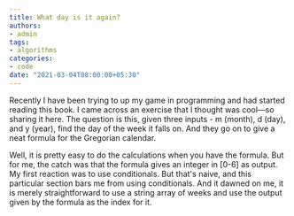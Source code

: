 ```yaml
---
title: What day is it again?
authors:
- admin
tags:
- algorithms
categories:
- code
date: "2021-03-04T08:00:00+05:30"
---
```


Recently I have been trying to up my game in programming and had started reading this book.  I came across an exercise that I thought was cool—so sharing it here.
The question is this, given three inputs - m (month), d (day), and y (year), find the day of the week it falls on. And they go on to give a neat formula for the Gregorian calendar.


Well, it is pretty easy to do the calculations when you have the formula. But for me, the catch was that the formula gives an integer in [0-6] as output. My first reaction was to use conditionals. But that's naive, and this particular section bars me from using conditionals. And it dawned on me, it is merely straightforward to use a string array of weeks and use the output given by the formula as the index for it.

